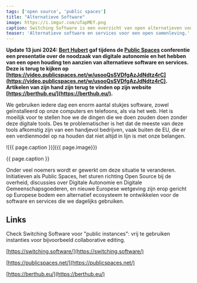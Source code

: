```yaml
---
tags: ['open source', 'public spaces']
title: "Alternatieve Software"
image: https://i.imgur.com/uTapMEf.png
caption: Switching Software is een overzicht van open alternatieven voor de software die we dagelijks gebruiken.
teaser: 'Alternatieve software en services voor een open samenleving.'
---
```

**Update 13 juni 2024: [Bert Hubert](https://berthub.eu/) gaf tijdens de [Public Spaces](https://publicspaces.net/) conferentie een presentatie over de noodzaak van digitale autonomie en het hebben van een open houding ten aanzien van alternatieve software en services. Deze is terug te kijken op [https://video.publicspaces.net/w/usooQsSVDfgAzJdNdtz4rC](https://video.publicspaces.net/w/usooQsSVDfgAzJdNdtz4rC). Artikelen van zijn hand zijn terug te vinden op zijn website [https://berthub.eu/](https://berthub.eu/).**

We gebruiken iedere dag een enorm aantal stukjes software, zowel geïnstalleerd op onze computers en telefoons, als via het web. Het is moeilijk voor te stellen hoe we de dingen die we doen zouden doen zonder deze digitale tools. Des te problematischer is het dat de meeste van deze tools afkomstig zijn van een handjevol bedrijven, vaak buiten de EU, die er een verdienmodel op na houden dat niet altijd in lijn is met onze belangen.

![{{ page.caption }}]({{ page.image}})
<figcaption>{{ page.caption }}</figcaption>

Onder veel noemers wordt er gewerkt om deze situatie te veranderen. Initiatieven als Public Spaces, het sturen richting Open Source bij de overheid, discussies over Digitale Autonomie en Digitale Gemeenschapsgoederen, en nieuwe Europese wetgeving zijn erop gericht op Europese bodem een alternatief ecosysteem te ontwikkelen voor de software en services die we dagelijks gebruiken.

## Links

Check Switching Software voor "public instances": vrij te gebruiken instanties voor bijvoorbeeld collaborative editing.

[https://switching.software/](https://switching.software/)

[https://publicspaces.net/](https://publicspaces.net/)

[https://berthub.eu/](https://berthub.eu/)